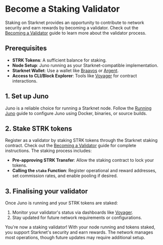 # Become a Staking Validator

Staking on Starknet provides an opportunity to contribute to network security and earn rewards by becoming a validator. Check out the [Becoming a Validator](https://docs.starknet.io/staking/entering-staking/) guide to learn more about the validator process.

## Prerequisites

- **STRK Tokens**: A sufficient balance for staking.
- **Node Setup**: Juno running as your Starknet-compatible implementation.
- **Starknet Wallet**: Use a wallet like [Braavos](https://braavos.app/wallet-features/ledger-on-braavos/) or [Argent](https://www.argent.xyz/blog/how-to-use-your-hardware-wallet-with-argent).
- **Access to CLI/Block Explorer**: Tools like [Voyager](https://voyager.online) for contract interactions.

## 1. Set up Juno

Juno is a reliable choice for running a Starknet node. Follow the [Running Juno](running-juno) guide to configure Juno using Docker, binaries, or source builds.

## 2. Stake STRK tokens

Register as a validator by staking STRK tokens through the Starknet staking contract. Check out the [Becoming a Validator](https://docs.starknet.io/staking/entering-staking/) guide for complete instructions. The staking process includes:

- **Pre-approving STRK Transfer**: Allow the staking contract to lock your tokens.
- **Calling the `stake` Function**: Register operational and reward addresses, set commission rates, and enable pooling if desired.

## 3. Finalising your validator

Once Juno is running and your STRK tokens are staked:

1. Monitor your validator's status via dashboards like [Voyager](https://voyager.online/).
2. Stay updated for future network requirements or configurations.

You're now a staking validator! With your node running and tokens staked, you support Starknet's security and earn rewards. The network manages most operations, though future updates may require additional setup.
